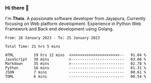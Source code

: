 ### Hi there 👋

I'm <b>Theis</b>. A passionate software developer from Jayapura, Currently focusing on Web platform development. Experience in Python Web Framework and Back end development using Golang.

 
 <!--START_SECTION:waka-->

```text
From: 18 January 2023 - To: 25 January 2023

Total Time: 21 hrs 5 mins

HTML         19 hrs 12 mins  >>>>>>>>>>>>>>>>>>>>>>>--   91.04 %
JavaScript   38 mins         >------------------------   03.08 %
Markdown     35 mins         >------------------------   02.78 %
Python       16 mins         -------------------------   01.31 %
JSON         7 mins          -------------------------   00.61 %
TOML         6 mins          -------------------------   00.54 %
```

<!--END_SECTION:waka-->
